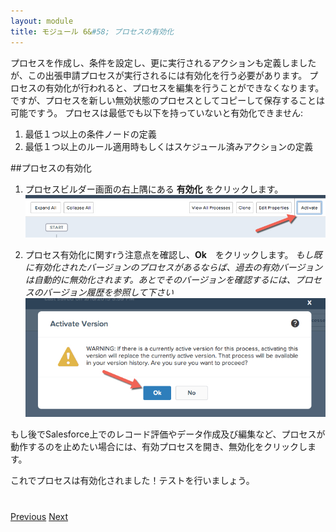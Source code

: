 ```yaml
---
layout: module
title: モジュール 6&#58; プロセスの有効化
---
```


プロセスを作成し、条件を設定し、更に実行されるアクションも定義しましたが、この出張申請プロセスが実行されるには有効化を行う必要があります。
プロセスの有効化が行われると、プロセスを編集を行うことができなくなります。ですが、プロセスを新しい無効状態のプロセスとしてコピーして保存することは可能ですう。
プロセスは最低でも以下を持っていないと有効化できません:

1. 最低１つ以上の条件ノードの定義
2. 最低１つ以上のルール適用時もしくはスケジュール済みアクションの定義


##プロセスの有効化

1. プロセスビルダー画面の右上隅にある **有効化** をクリックします。
![](images/activate1.jpg)

2. プロセス有効化に関すrう注意点を確認し、**Ok**　をクリックします。
*もし既に有効化されたバージョンのプロセスがあるならば、過去の有効バージョンは自動的に無効化されます。あとでそのバージョンを確認するには、プロセスのバージョン履歴を参照して下さい*
![](images/activate2.jpg)


もし後でSalesforce上でのレコード評価やデータ作成及び編集など、プロセスが動作するのを止めたい場合には、有効プロセスを開き、無効化をクリックします。



これでプロセスは有効化されました！テストを行いましょう。



<div class="row" style="margin-top:40px;">
<div class="col-sm-12">
<a href="create-contactlist-component.html" class="btn btn-default"><i class="glyphicon glyphicon-chevron-left"></i> Previous</a>
<a href="create-contactdetails-component.html" class="btn btn-default pull-right">Next <i class="glyphicon glyphicon-chevron-right"></i></a>
</div>
</div>
